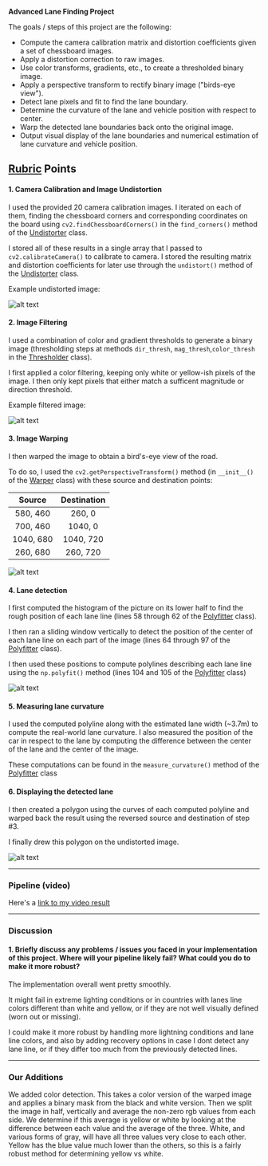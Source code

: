 **Advanced Lane Finding Project**

The goals / steps of this project are the following:

* Compute the camera calibration matrix and distortion coefficients given a set of chessboard images.
* Apply a distortion correction to raw images.
* Use color transforms, gradients, etc., to create a thresholded binary image.
* Apply a perspective transform to rectify binary image ("birds-eye view").
* Detect lane pixels and fit to find the lane boundary.
* Determine the curvature of the lane and vehicle position with respect to center.
* Warp the detected lane boundaries back onto the original image.
* Output visual display of the lane boundaries and numerical estimation of lane curvature and vehicle position.

[//]: # (Image References)

[image1]: ./output_images/undistorted.jpg "Undistorted"
[image2]: ./output_images/thresholded.jpg "Thresholded"
[image3]: ./output_images/warped.jpg "Warped"
[image4]: ./output_images/polylines.jpg "Polylines"
[image5]: ./output_images/final.jpg "Final"

## [Rubric](https://review.udacity.com/#!/rubrics/571/view) Points

#### 1. Camera Calibration and Image Undistortion

I used the provided 20 camera calibration images. I iterated on each of them, finding the chessboard corners and corresponding coordinates on the board using `cv2.findChessboardCorners()` in the `find_corners()` method of the [Undistorter](undistorter.py) class.

I stored all of these results in a single array that I passed to `cv2.calibrateCamera()` to calibrate to camera. I stored the resulting matrix and distortion coefficients for later use through the `undistort()` method of the [Undistorter](undistorter.py) class.

Example undistorted image:

![alt text][image1]

#### 2. Image Filtering

I used a combination of color and gradient thresholds to generate a binary image (thresholding steps at methods `dir_thresh`, `mag_thresh`,`color_thresh` in the [Thresholder](thresholder.py) class).

I first applied a color filtering, keeping only white or yellow-ish pixels of the image. I then only kept pixels that either match a sufficent magnitude or direction threshold.

Example filtered image:

![alt text][image2]

#### 3. Image Warping

I then warped the image to obtain a bird's-eye view of the road.

To do so, I used the `cv2.getPerspectiveTransform()` method (in `__init__()` of the [Warper](warper.py) class) with these source and destination points:

| Source        | Destination   |
|:-------------:|:-------------:|
| 580, 460      | 260, 0        |
| 700, 460      | 1040, 0       |
| 1040, 680     | 1040, 720     |
| 260, 680      | 260, 720      |


![alt text][image3]

#### 4. Lane detection

I first computed the histogram of the picture on its lower half to find the rough position of each lane line (lines 58 through 62 of the [Polyfitter](polyfitter.py) class).

I then ran a sliding window vertically to detect the position of the center of each lane line on each part of the image (lines 64 through 97 of the [Polyfitter](polyfitter.py) class).

I then used these positions to compute polylines describing each lane line using the `np.polyfit()` method (lines 104 and 105 of the [Polyfitter](polyfitter.py) class)

![alt text][image4]

#### 5. Measuring lane curvature

I used the computed polyline along with the estimated lane width (~3.7m) to compute the real-world lane curvature.
I also measured the position of the car in respect to the lane by computing the difference between the center of the lane and the center of the image.

These computations can be found in the `measure_curvature()` method of the [Polyfitter](polyfitter.py) class

#### 6. Displaying the detected lane

I then created a polygon using the curves of each computed polyline and warped back the result using the reversed source and destination of step #3.

I finally drew this polygon on the undistorted image.

![alt text][image5]

---

### Pipeline (video)

Here's a [link to my video result](./project_video_done.mp4)

---

### Discussion

#### 1. Briefly discuss any problems / issues you faced in your implementation of this project.  Where will your pipeline likely fail?  What could you do to make it more robust?

The implementation overall went pretty smoothly.

It might fail in extreme lighting conditions or in countries with lanes line colors different than white and yellow, or if they are not well visually defined (worn out or missing).

I could make it more robust by handling more lightning conditions and lane line colors, and also by adding recovery options in case I dont detect any lane line, or if they differ too much from the previously detected lines.

---

### Our Additions

We added color detection. This takes a color version of the warped image and applies a binary mask from the black and white version. Then we split the image in half, vertically and average the non-zero rgb values from each side. We determine if this average is yellow or white by looking at the difference between each value and the average of the three. White, and various forms of gray, will have all three values very close to each other. Yellow has the blue value much lower than the others, so this is a fairly robust method for determining yellow vs white. 

